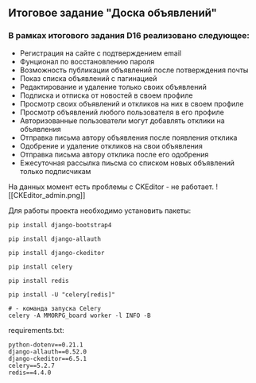 
## Итоговое задание  "Доска объявлений"


### В рамках итогового задания D16 реализовано следующее:

-   Регистрация на сайте с подтверждением email
-   Фунционал по восстановлению пароля
-   Возможность публикации объявлений после потверждения почты
- Показ списка объявлений с пагинацией 
-  Редактирование и удаление только своих объявлений
- Подписка и отписка от новостей в своем профиле
-   Просмотр  своих объявлений и откликов на них в своем профиле
- Просмотр объявлений любого пользователя в его профиле
-   Авторизованные пользователи могут добавлять отклики на объявления
-   Отправка письма автору объявления после появления отклика
-   Одобрение и удаление откликов на свои объявления
-   Отправка письма автору отклика после его одобрения 
-   Ежесуточная рассылка пиьсма со списком новых объявлений только подписчикам

На данных момент есть проблемы с CKEditor - не работает.
![[CKEditor_admin.png]]

Для работы проекта необходимо установить  пакеты:
```
pip install django-bootstrap4

pip install django-allauth

pip install django-ckeditor

pip install celery

pip install redis

pip install -U "celery[redis]"

# - команда запуска Celery
celery -A MMORPG_board worker -l INFO -B 
```

requirements.txt:
```
python-dotenv==0.21.1
django-allauth==0.52.0
django-ckeditor==6.5.1
celery==5.2.7
redis==4.4.0
```